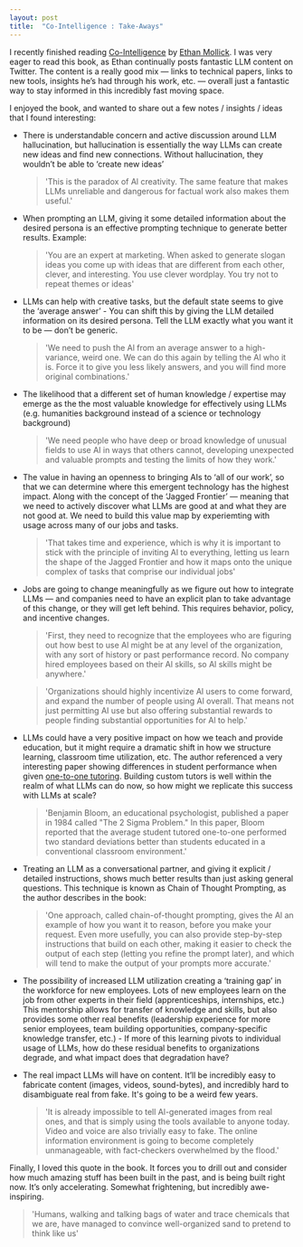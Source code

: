 ```yaml
---
layout: post
title:  "Co-Intelligence : Take-Aways"
---
```


I recently finished reading [Co-Intelligence](https://www.oneusefulthing.org/p/i-cyborg-using-co-intelligence) by [Ethan Mollick](https://twitter.com/emollick). I was very eager to read this book, as Ethan continually posts fantastic LLM content on Twitter. The content is a really good mix — links to technical papers, links to new tools, insights he’s had through his work, etc. — overall just a fantastic way to stay informed in this incredibly fast moving space. 

I enjoyed the book, and wanted to share out a few notes / insights / ideas that I found interesting:

- There is understandable concern and active discussion around LLM hallucination, but hallucination is essentially the way LLMs can create new ideas and find new connections. Without hallucination, they wouldn’t be able to ‘create new ideas’
    > 'This is the paradox of Al creativity. The same feature that makes LLMs unreliable and dangerous for factual work also makes them useful.'

- When prompting an LLM, giving it some detailed information about the desired persona is an effective prompting technique to generate better results. Example:
    > 'You are an expert at marketing. When asked to generate slogan ideas you come up with ideas that are different from each other, clever, and interesting. You use clever wordplay. You try not to repeat themes or ideas'

- LLMs can help with creative tasks, but the default state seems to give the ‘average answer’ - You can shift this by giving the LLM detailed information on its desired persona. Tell the LLM exactly what you want it to be — don’t be generic.
    > 'We need to push the Al from an average answer to a high-variance, weird one. We can do this again by telling the Al who it is. Force it to give you less likely answers, and you will find more original combinations.'

- The likelihood that a different set of human knowledge / expertise may emerge as the the most valuable knowledge for effectively using LLMs (e.g. humanities background instead of a science or technology background)    
    > 'We need people who have deep or broad knowledge of unusual fields to use AI in ways that others cannot, developing unexpected and valuable prompts and testing the limits of how they work.'

- The value in having an openness to bringing AIs to ‘all of our work’, so that we can determine where this emergent technology has the highest impact. Along with the concept of the ‘Jagged Frontier’ — meaning that we need to actively discover what LLMs are good at and what they are not good at. We need to build this value map by experiemting with usage across many of our jobs and tasks.
    > 'That takes time and experience, which is why it is important to stick with the principle of inviting Al to everything, letting us learn the shape of the Jagged Frontier and how it maps onto the unique complex of tasks that comprise our individual jobs'

- Jobs are going to change meaningfully as we figure out how to integrate LLMs — and companies need to have an explicit plan to take advantage of this change, or they will get left behind. This requires behavior, policy, and incentive changes. 
    > 'First, they need to recognize that the employees who are figuring out how best to use Al might be at any level of the organization, with any sort of history or past performance record. No company hired employees based on their Al skills, so Al skills might be anywhere.'
    
    > 'Organizations should highly incentivize Al users to come forward, and expand the number of people using Al overall. That means not just permitting AI use but also offering substantial rewards to people finding substantial opportunities for Al to help.'

- LLMs could have a very positive impact on how we teach and provide education, but it might require a dramatic shift in how we structure learning, classroom time utilization, etc. The author referenced a very interesting paper showing differences in student performance when given [one-to-one tutoring](https://en.wikipedia.org/wiki/Bloom%27s_2_sigma_problem). Building custom tutors is well within the realm of what LLMs can do now, so how might we replicate this success with LLMs at scale?
    > 'Benjamin Bloom, an educational psychologist, published a paper in 1984 called "The 2 Sigma Problem." In this paper, Bloom reported that the average student tutored one-to-one performed two standard deviations better than students educated in a conventional classroom environment.'

- Treating an LLM as a conversational partner, and giving it explicit / detailed instructions, shows much better results than just asking general questions. This technique is known as Chain of Thought Prompting, as the author describes in the book:    
    > 'One approach, called chain-of-thought prompting, gives the Al an example of how you want it to reason, before you make your request. Even more usefully, you can also provide step-by-step instructions that build on each other, making it easier to check the output of each step (letting you refine the prompt later), and which will tend to make the output of your prompts more accurate.'
    
- The possibility of increased LLM utilization creating a ‘training gap’ in the workforce for new employees. Lots of new employees learn on the job from other experts in their field (apprenticeships, internships, etc.) This mentorship allows for transfer of knowledge and skills, but also provides some other real benefits (leadership experience for more senior employees, team building opportunities, company-specific knowledge transfer, etc.) - If more of this learning pivots to individual usage of LLMs, how do these residual benefits to organizations degrade, and what impact does that degradation have?

- The real impact LLMs will have on content. It’ll be incredibly easy to fabricate content (images, videos, sound-bytes), and incredibly hard to disambiguate real from fake. It's going to be a weird few years.   
    > 'It is already impossible to tell Al-generated images from real ones, and that is simply using the tools available to anyone today. Video and voice are also trivially easy to fake. The online information environment is going to become completely unmanageable, with fact-checkers overwhelmed by the flood.'

Finally, I loved this quote in the book. It forces you to drill out and consider how much amazing stuff has been built in the past, and is being built right now. It’s only accelerating. Somewhat frightening, but incredibly awe-inspiring.

> 'Humans, walking and talking bags of water and trace chemicals that we are, have managed to convince well-organized sand to pretend to think like us'